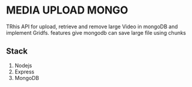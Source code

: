 # MEDIA UPLOAD MONGO

TRhis API for upload, retrieve and remove large Video in mongoDB and implement Gridfs. features give mongodb can save large file using chunks

## Stack

1. Nodejs
2. Express
3. MongoDB
